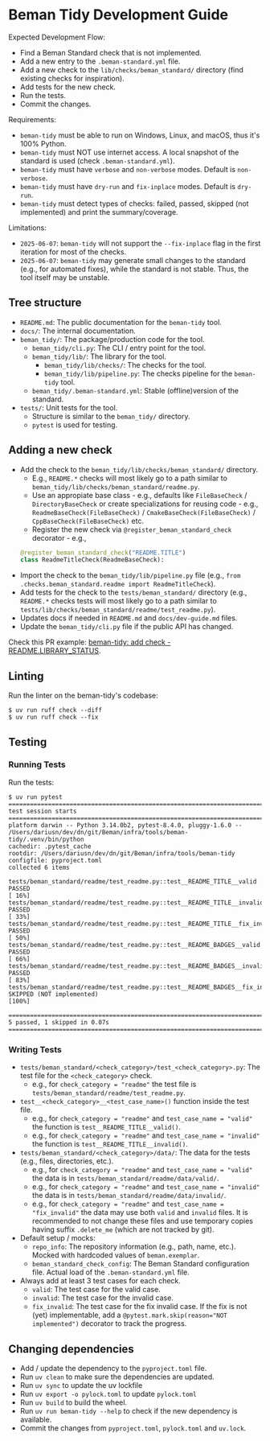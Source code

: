 # Beman Tidy Development Guide

Expected Development Flow:

* Find a Beman Standard check that is not implemented.
* Add a new entry to the `.beman-standard.yml` file.
* Add a new check to the `lib/checks/beman_standard/` directory (find existing checks for inspiration).
* Add tests for the new check.
* Run the tests.
* Commit the changes.

Requirements:
* `beman-tidy` must be able to run on Windows, Linux, and macOS, thus it's 100% Python.
* `beman-tidy` must NOT use internet access.  A local snapshot of the standard is used (check `.beman-standard.yml`).
* `beman-tidy` must have `verbose` and `non-verbose` modes. Default is `non-verbose`.
* `beman-tidy` must have `dry-run` and `fix-inplace` modes. Default is `dry-run`.
* `beman-tidy` must detect types of checks: failed, passed, skipped (not implemented) and print the summary/coverage.

Limitations:
* `2025-06-07`: `beman-tidy` will not support the `--fix-inplace` flag in the first iteration for most of the checks.
* `2025-06-07`: `beman-tidy` may generate small changes to the standard (e.g., for automated fixes), while the standard is not stable. Thus, the tool itself may be unstable.

## Tree structure

* `README.md`: The public documentation for the `beman-tidy` tool.
* `docs/`: The internal documentation.
* `beman_tidy/`: The package/production code for the tool.
   * `beman_tidy/cli.py`: The CLI / entry point for the tool.
   * `beman_tidy/lib/`: The library for the tool.
      * `beman_tidy/lib/checks/`: The checks for the tool.
      * `beman_tidy/lib/pipeline.py`: The checks pipeline for the `beman-tidy` tool.
   * `beman_tidy/.beman-standard.yml`: Stable (offline)version of the standard.
* `tests/`: Unit tests for the tool.
   * Structure is similar to the `beman_tidy/` directory.
   * `pytest` is used for testing.

## Adding a new check

* Add the check to the `beman_tidy/lib/checks/beman_standard/` directory.
   *  E.g., `README.*` checks will most likely go to a path similar to `beman_tidy/lib/checks/beman_standard/readme.py`.
   *  Use an appropiate base class - e.g., defaults like `FileBaseCheck` / `DirectoryBaseCheck` or create specializations for reusing code - e.g.,  `ReadmeBaseCheck(FileBaseCheck)` / `CmakeBaseCheck(FileBaseCheck)` / `CppBaseCheck(FileBaseCheck)` etc.
   *  Register the new check via `@register_beman_standard_check` decorator - e.g.,
     ```python
     @register_beman_standard_check("README.TITLE")
     class ReadmeTitleCheck(ReadmeBaseCheck):
     ```
* Import the check to the `beman_tidy/lib/pipeline.py` file (e.g., `from .checks.beman_standard.readme import ReadmeTitleCheck`).
* Add tests for the check to the `tests/beman_standard/` directory (e.g., `README.*` checks tests will most likely go to a path similar to `tests/lib/checks/beman_standard/readme/test_readme.py`).
* Updates docs if needed in `README.md` and `docs/dev-guide.md` files.
* Update the `beman_tidy/cli.py` file if the public API has changed.

Check this PR example: [beman-tidy: add check - README.LIBRARY_STATUS](https://github.com/bemanproject/infra/pull/35).

## Linting

Run the linter on the beman-tidy's codebase:

```shell
$ uv run ruff check --diff
$ uv run ruff check --fix
```

## Testing

### Running Tests

Run the tests:

```shell
$ uv run pytest
================================================================================================================ test session starts ================================================================================================================
platform darwin -- Python 3.14.0b2, pytest-8.4.0, pluggy-1.6.0 -- /Users/dariusn/dev/dn/git/Beman/infra/tools/beman-tidy/.venv/bin/python
cachedir: .pytest_cache
rootdir: /Users/dariusn/dev/dn/git/Beman/infra/tools/beman-tidy
configfile: pyproject.toml
collected 6 items

tests/beman_standard/readme/test_readme.py::test__README_TITLE__valid PASSED                                                                                                                                                                  [ 16%]
tests/beman_standard/readme/test_readme.py::test__README_TITLE__invalid PASSED                                                                                                                                                                [ 33%]
tests/beman_standard/readme/test_readme.py::test__README_TITLE__fix_invalid PASSED                                                                                                                                                            [ 50%]
tests/beman_standard/readme/test_readme.py::test__README_BADGES__valid PASSED                                                                                                                                                                 [ 66%]
tests/beman_standard/readme/test_readme.py::test__README_BADGES__invalid PASSED                                                                                                                                                               [ 83%]
tests/beman_standard/readme/test_readme.py::test__README_BADGES__fix_invalid SKIPPED (NOT implemented)                                                                                                                                        [100%]

=========================================================================================================== 5 passed, 1 skipped in 0.07s ============================================================================================================
```

### Writing Tests

* `tests/beman_standard/<check_category>/test_<check_category>.py`: The test file for the `<check_category>` check.
  * e.g., for `check_category = "readme"` the test file is `tests/beman_standard/readme/test_readme.py`.
* `test__<check_category>__<test_case_name>()` function inside the test file.
  * e.g., for `check_category = "readme"` and `test_case_name = "valid"` the function is `test__README_TITLE__valid()`.
  * e.g., for `check_category = "readme"` and `test_case_name = "invalid"` the function is `test__README_TITLE__invalid()`.
* `tests/beman_standard/<check_category>/data/`: The data for the tests (e.g., files, directories, etc.).
  * e.g., for `check_category = "readme"` and `test_case_name = "valid"` the data is in `tests/beman_standard/readme/data/valid/`.
  * e.g., for `check_category = "readme"` and `test_case_name = "invalid"` the data is in `tests/beman_standard/readme/data/invalid/`.
  * e.g., for `check_category = "readme"` and `test_case_name = "fix_invalid"` the data may use both `valid` and `invalid` files. It is recommended to not change these files and use temporary copies having suffix `.delete_me` (which are not tracked by git).
* Default setup / mocks:
  * `repo_info`: The repository information (e.g., path, name, etc.). Mocked with hardcoded values of `beman.exemplar`.
  * `beman_standard_check_config`: The Beman Standard configuration file. Actual load of the `.beman-standard.yml` file.
* Always add at least 3 test cases for each check.
  * `valid`: The test case for the valid case.
  * `invalid`: The test case for the invalid case.
  * `fix_invalid`: The test case for the fix invalid case. If the fix is not (yet) implementable, add a `@pytest.mark.skip(reason="NOT implemented")` decorator to track the progress.


## Changing dependencies

* Add / update the dependency to the `pyproject.toml` file.
* Run `uv clean` to make sure the dependencies are updated.
* Run `uv sync` to update the uv lockfile
* Run `uv export -o pylock.toml` to update `pylock.toml`
* Run `uv build` to build the wheel.
* Run `uv run beman-tidy --help` to check if the new dependency is available.
* Commit the changes from `pyproject.toml`, `pylock.toml` and `uv.lock`.
